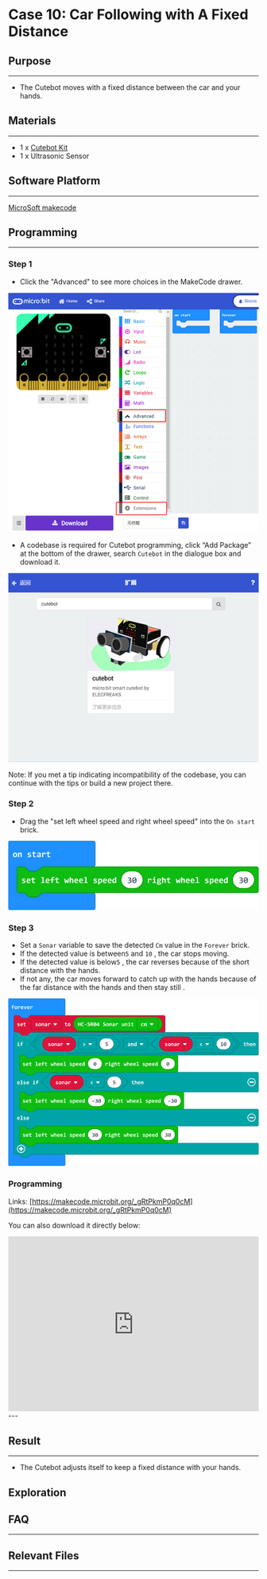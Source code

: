 # Case 10: Car Following with A Fixed Distance

## Purpose
---
- The Cutebot moves with a fixed distance between the car and your hands.

## Materials 
---
- 1 x [Cutebot Kit](https://www.elecfreaks.com/micro-bit-smart-cutebot.html)
- 1 x Ultrasonic Sensor

## Software Platform 

------

[MicroSoft makecode](https://makecode.microbit.org/#)

## Programming

------

### Step 1

- Click the "Advanced" to see more choices in the MakeCode drawer.

![](./images/cutebot-pk-1.png)

- A codebase is required for Cutebot programming, click “Add Package” at the bottom of the drawer, search `Cutebot` in the dialogue box and download it.

![](./images/cutebot-pk-11.png)

Note: If you met a tip indicating incompatibility of the codebase, you can continue with the tips or build a new project there.

### Step 2

- Drag the "set left wheel speed and right wheel speed" into the `On start` brick.

![](./images/case_10_01.png)

### Step 3

- Set a `Sonar` variable to  save the detected `Cm` value in the `Forever` brick.
- If the detected value is between`5` and `10` , the car stops moving.
- If the detected value is below`5` , the car reverses because of the short distance with the hands.
- If not any, the car moves forward to catch up with the hands because of the far distance with the hands and then stay still .

![](./images/case_10_02.png)


### Programming

Links: [https://makecode.microbit.org/_gRtPkmP0q0cM](https://makecode.microbit.org/_gRtPkmP0q0cM)

You can also download it directly below:

<div style="position:relative;height:0;padding-bottom:70%;overflow:hidden;">
<iframe style="position:absolute;top:0;left:0;width:100%;height:100%;" src="https://makecode.microbit.org/#pub:https://makecode.microbit.org/_gRtPkmP0q0cM" frameborder="0" sandbox="allow-popups allow-forms allow-scripts allow-same-origin">
</iframe>
</div>  
---

## Result
---
- The Cutebot adjusts itself to keep a fixed distance with your hands.

## Exploration
## FAQ

------

## Relevant Files

---
